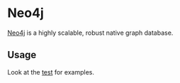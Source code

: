 # Neo4j

[Neo4j](https://neo4j.com/) is a highly scalable, robust native graph database.

## Usage

Look at the [test](./neo4j-container.test.ts) for examples.
